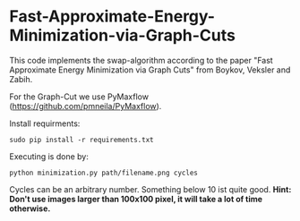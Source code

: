 # Fast-Approximate-Energy-Minimization-via-Graph-Cuts

This code implements the swap-algorithm according to the paper "Fast Approximate Energy Minimization via Graph Cuts" from Boykov, Veksler and Zabih.

For the Graph-Cut we use PyMaxflow (https://github.com/pmneila/PyMaxflow).

Install requirments:

    sudo pip install -r requirements.txt

Executing is done by:

    python minimization.py path/filename.png cycles

Cycles can be an arbitrary number. Something below 10 ist quite good.
**Hint: Don't use images larger than 100x100 pixel, it will take a lot of time otherwise.**
